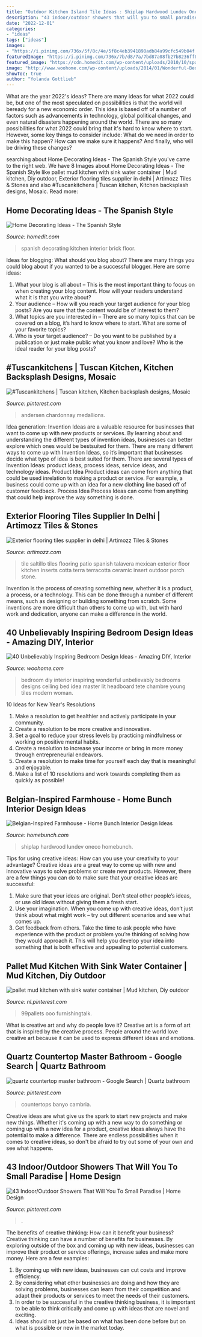 ```yaml
---
title: "Outdoor Kitchen Island Tile Ideas : Shiplap Hardwood Lundev Oneco Homebunch"
description: "43 indoor/outdoor showers that will you to small paradise"
date: "2022-12-01"
categories:
- "ideas"
tags: ["ideas"]
images:
- "https://i.pinimg.com/736x/5f/8c/4e/5f8c4eb3941898adb84a99cfc549b04f.jpg"
featuredImage: "https://i.pinimg.com/736x/7b/d8/7a/7bd87a08fb27b8236ff8e3188e236103.jpg"
featured_image: "https://cdn.homedit.com/wp-content/uploads/2010/10/spanish-kitchen-with-brick-floor-and-mosaic-insertion.jpg"
image: "http://www.woohome.com/wp-content/uploads/2014/01/Wonderful-Bedroom-Design-Ideas-26.jpg"
ShowToc: true
author: "Yolanda Gottlieb"
---
```



What are the year 2022's ideas?
There are many ideas for what 2022 could be, but one of the most speculated on possibilities is that the world will beready for a new economic order. This idea is based off of a number of factors such as advancements in technology, global political changes, and even natural disasters happening around the world. There are so many possibilities for what 2022 could bring that it's hard to know where to start. However, some key things to consider include: What do we need in order to make this happen? How can we make sure it happens? And finally, who will be driving these changes?

	

		
searching about Home Decorating Ideas - The Spanish Style you've came to the right web. We have 8 Images about Home Decorating Ideas - The Spanish Style like pallet mud kitchen with sink water container | Mud kitchen, Diy outdoor, Exterior flooring tiles supplier in delhi | Artimozz Tiles &amp; Stones and also #Tuscankitchens | Tuscan kitchen, Kitchen backsplash designs, Mosaic. Read more:
		
    
## Home Decorating Ideas - The Spanish Style

<img loading=lazy src="https://cdn.homedit.com/wp-content/uploads/2010/10/spanish-kitchen-with-brick-floor-and-mosaic-insertion.jpg" onerror="this.onerror=null;this.src='https://tse4.mm.bing.net/th?id=OIP.HQS2JcZ8cyPxmh_Jiqg6rQHaKK&amp;pid=15.1';" alt="Home Decorating Ideas - The Spanish Style">

_Source: homedit.com_

>spanish decorating kitchen interior brick floor. 

	

Ideas for blogging: What should you blog about?
There are many things you could blog about if you wanted to be a successful blogger. Here are some ideas: 
1) What your blog is all about – This is the most important thing to focus on when creating your blog content. How will your readers understand what it is that you write about? 
2) Your audience – How will you reach your target audience for your blog posts? Are you sure that the content would be of interest to them? 
3) What topics are you interested in – There are so many topics that can be covered on a blog, it’s hard to know where to start. What are some of your favorite topics? 
4) Who is your target audience? – Do you want to be published by a publication or just make public what you know and love? Who is the ideal reader for your blog posts?

    
## #Tuscankitchens | Tuscan Kitchen, Kitchen Backsplash Designs, Mosaic

<img loading=lazy src="https://i.pinimg.com/736x/d0/59/1b/d0591ba880629793e050d6fd0bd3bdfa.jpg" onerror="this.onerror=null;this.src='https://tse3.mm.bing.net/th?id=OIP.1TkdctODXCRg1CaGZ_AV7QHaFu&amp;pid=15.1';" alt="#Tuscankitchens | Tuscan kitchen, Kitchen backsplash designs, Mosaic">

_Source: pinterest.com_

>andersen chardonnay medallions. 

	

Idea generation:
Invention Ideas are a valuable resource for businesses that want to come up with new products or services. By learning about and understanding the different types of invention ideas, businesses can better explore which ones would be bestsuited for them. There are many different ways to come up with Invention Ideas, so it’s important that businesses decide what type of idea is best suited for them.
There are several types of Invention Ideas: product ideas, process ideas, service ideas, and technology ideas. Product Idea 
Product ideas can come from anything that could be used inrelation to making a product or service. For example, a business could come up with an idea for a new clothing line based off of customer feedback. Process Idea 
Process Ideas can come from anything that could help improve the way something is done.

    
## Exterior Flooring Tiles Supplier In Delhi | Artimozz Tiles &amp; Stones

<img loading=lazy src="https://www.artimozz.com/wp-content/uploads/2017/03/exterior-flooring-terracotta-tiles-2.jpg" onerror="this.onerror=null;this.src='https://tse4.mm.bing.net/th?id=OIP.Nc9EqGfDYHapqa6_c_7_9wHaLM&amp;pid=15.1';" alt="Exterior flooring tiles supplier in delhi | Artimozz Tiles &amp; Stones">

_Source: artimozz.com_

>tile saltillo tiles flooring patio spanish talavera mexican exterior floor kitchen inserts cotta terra terracotta ceramic insert outdoor porch stone. 

	

Invention is the process of creating something new, whether it is a product, a process, or a technology. This can be done through a number of different means, such as designing or building something from scratch. Some inventions are more difficult than others to come up with, but with hard work and dedication, anyone can make a difference in the world.

    
## 40 Unbelievably Inspiring Bedroom Design Ideas - Amazing DIY, Interior

<img loading=lazy src="http://www.woohome.com/wp-content/uploads/2014/01/Wonderful-Bedroom-Design-Ideas-26.jpg" onerror="this.onerror=null;this.src='https://tse1.mm.bing.net/th?id=OIP.k28u1Gung7yHr1DsJmWz_gHaKV&amp;pid=15.1';" alt="40 Unbelievably Inspiring Bedroom Design Ideas - Amazing DIY, Interior">

_Source: woohome.com_

>bedroom diy interior inspiring wonderful unbelievably bedrooms designs ceiling bed idea master lit headboard tete chambre young tiles modern woman. 

	

10 Ideas for New Year's Resolutions
1. Make a resolution to get healthier and actively participate in your community. 
2. Create a resolution to be more creative and innovative. 
3. Set a goal to reduce your stress levels by practicing mindfulness or working on positive mental habits. 
4. Create a resolution to increase your income or bring in more money through entrepreneurial endeavors. 
5. Create a resolution to make time for yourself each day that is meaningful and enjoyable. 
6. Make a list of 10 resolutions and work towards completing them as quickly as possible!

    
## Belgian-Inspired Farmhouse - Home Bunch Interior Design Ideas

<img loading=lazy src="https://www.homebunch.com/wp-content/uploads/2017/12/Foyer-Ideas-Foyer-with-a-combination-of-shiplap-and-tile-accent-wall-and-white-oak-hardwood-flooring-foyer.jpg" onerror="this.onerror=null;this.src='https://tse2.mm.bing.net/th?id=OIP.Ym3OwGrUS-_NBo3wmMQ5TgHaLb&amp;pid=15.1';" alt="Belgian-Inspired Farmhouse - Home Bunch Interior Design Ideas">

_Source: homebunch.com_

>shiplap hardwood lundev oneco homebunch. 

	

Tips for using creative ideas: How can you use your creativity to your advantage?
Creative ideas are a great way to come up with new and innovative ways to solve problems or create new products. However, there are a few things you can do to make sure that your creative ideas are successful:
1) Make sure that your ideas are original. Don’t steal other people’s ideas, or use old ideas without giving them a fresh start.
2) Use your imagination. When you come up with creative ideas, don’t just think about what might work – try out different scenarios and see what comes up.
3) Get feedback from others. Take the time to ask people who have experience with the product or problem you’re thinking of solving how they would approach it. This will help you develop your idea into something that is both effective and appealing to potential customers.

    
## Pallet Mud Kitchen With Sink Water Container | Mud Kitchen, Diy Outdoor

<img loading=lazy src="https://i.pinimg.com/736x/5f/8c/4e/5f8c4eb3941898adb84a99cfc549b04f.jpg" onerror="this.onerror=null;this.src='https://tse3.mm.bing.net/th?id=OIP.c5edUeeBams5-E323_2rRwHaNd&amp;pid=15.1';" alt="pallet mud kitchen with sink water container | Mud kitchen, Diy outdoor">

_Source: nl.pinterest.com_

>99pallets ooo furnishingtalk. 

	

What is creative art and why do people love it?
Creative art is a form of art that is inspired by the creative process. People around the world love creative art because it can be used to express different ideas and emotions.

    
## Quartz Countertop Master Bathroom - Google Search | Quartz Bathroom

<img loading=lazy src="https://i.pinimg.com/736x/7b/d8/7a/7bd87a08fb27b8236ff8e3188e236103.jpg" onerror="this.onerror=null;this.src='https://tse1.mm.bing.net/th?id=OIP.KBzAe5QMC18e54dKqwNFtAHaPH&amp;pid=15.1';" alt="quartz countertop master bathroom - Google Search | Quartz bathroom">

_Source: pinterest.com_

>countertops banyo cambria. 

	

Creative ideas are what give us the spark to start new projects and make new things. Whether it's coming up with a new way to do something or coming up with a new idea for a product, creative ideas always have the potential to make a difference. There are endless possibilities when it comes to creative ideas, so don't be afraid to try out some of your own and see what happens.

    
## 43 Indoor/Outdoor Showers That Will You To Small Paradise | Home Design

<img loading=lazy src="https://i.pinimg.com/736x/3a/46/ea/3a46ea90670b72070cb07edcbf65d1b6.jpg" onerror="this.onerror=null;this.src='https://tse1.mm.bing.net/th?id=OIP.lqwYxh877HAWxXGv_auXpQHaLG&amp;pid=15.1';" alt="43 Indoor/Outdoor Showers That Will You To Small Paradise | Home Design">

_Source: pinterest.com_

>. 

	

The benefits of creative thinking: How can it benefit your business?
Creative thinking can have a number of benefits for businesses. By exploring outside of the box and coming up with new ideas, businesses can improve their product or service offerings, increase sales and make more money. Here are a few examples:
1. By coming up with new ideas, businesses can cut costs and improve efficiency.
2. By considering what other businesses are doing and how they are solving problems, businesses can learn from their competition and adapt their products or services to meet the needs of their customers.
3. In order to be successful in the creative thinking business, it is important to be able to think critically and come up with ideas that are novel and exciting.
4. Ideas should not just be based on what has been done before but on what is possible or new in the market today.

